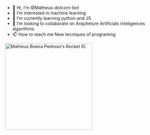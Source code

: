 - 👋 Hi, I’m @Matheus-dotcom-bot
- 👀 I’m interested in machine learning
- 🌱 I’m currently learning python and JS
- 💞️ I’m looking to collaborate on Arquiteture Artificials inteligences algorithms
- 📫 How to reach me New tecniques of programing

<!---
Matheus-dotcom-bot/Matheus-dotcom-bot is a ✨ special ✨ repository because its `README.md` (this file) appears on your GitHub profile.
You can click the Preview link to take a look at your changes.
--->
<a href="https://app.rocketseat.com.br/me/matheus-boeira-pedroso"><img src="https://app.rocketseat.com.br/api/rocketid/share?slug=matheus-boeira-pedroso&type=card" width="280" alt="Matheus Boeira Pedroso's Rocket ID"/>
<a href="https://api.accredible.com/v1/frontend/credential_website_embed_image/badge/107587178"/>
